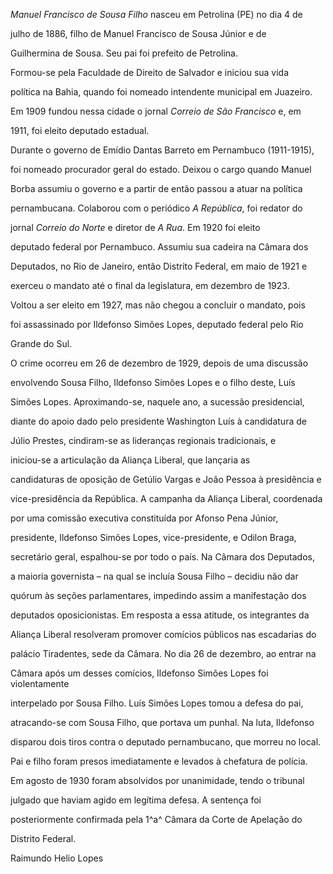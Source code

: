 

*Manuel Francisco de Sousa Filho* nasceu em Petrolina (PE) no dia 4 de

julho de 1886, filho de Manuel Francisco de Sousa Júnior e de

Guilhermina de Sousa. Seu pai foi prefeito de Petrolina.



Formou-se pela Faculdade de Direito de Salvador e iniciou sua vida

política na Bahia, quando foi nomeado intendente municipal em Juazeiro.

Em 1909 fundou nessa cidade o jornal *Correio de São Francisco* e, em

1911, foi eleito deputado estadual.



Durante o governo de Emídio Dantas Barreto em Pernambuco (1911-1915),

foi nomeado procurador geral do estado. Deixou o cargo quando Manuel

Borba assumiu o governo e a partir de então passou a atuar na política

pernambucana. Colaborou com o periódico *A República*, foi redator do

jornal *Correio do Norte* e diretor de *A Rua*. Em 1920 foi eleito

deputado federal por Pernambuco. Assumiu sua cadeira na Câmara dos

Deputados, no Rio de Janeiro, então Distrito Federal, em maio de 1921 e

exerceu o mandato até o final da legislatura, em dezembro de 1923.

Voltou a ser eleito em 1927, mas não chegou a concluir o mandato, pois

foi assassinado por Ildefonso Simões Lopes, deputado federal pelo Rio

Grande do Sul.



O crime ocorreu em 26 de dezembro de 1929, depois de uma discussão

envolvendo Sousa Filho, Ildefonso Simões Lopes e o filho deste, Luís

Simões Lopes. Aproximando-se, naquele ano, a sucessão presidencial,

diante do apoio dado pelo presidente Washington Luís à candidatura de

Júlio Prestes, cindiram-se as lideranças regionais tradicionais, e

iniciou-se a articulação da Aliança Liberal, que lançaria as

candidaturas de oposição de Getúlio Vargas e João Pessoa à presidência e

vice-presidência da República. A campanha da Aliança Liberal, coordenada

por uma comissão executiva constituída por Afonso Pena Júnior,

presidente, Ildefonso Simões Lopes, vice-presidente, e Odilon Braga,

secretário geral, espalhou-se por todo o país. Na Câmara dos Deputados,

a maioria governista – na qual se incluía Sousa Filho – decidiu não dar

quórum às seções parlamentares, impedindo assim a manifestação dos

deputados oposicionistas. Em resposta a essa atitude, os integrantes da

Aliança Liberal resolveram promover comícios públicos nas escadarias do

palácio Tiradentes, sede da Câmara. No dia 26 de dezembro, ao entrar na

Câmara após um desses comícios, Ildefonso Simões Lopes foi violentamente

interpelado por Sousa Filho. Luís Simões Lopes tomou a defesa do pai,

atracando-se com Sousa Filho, que portava um punhal. Na luta, Ildefonso

disparou dois tiros contra o deputado pernambucano, que morreu no local.

Pai e filho foram presos imediatamente e levados à chefatura de polícia.

Em agosto de 1930 foram absolvidos por unanimidade, tendo o tribunal

julgado que haviam agido em legítima defesa. A sentença foi

posteriormente confirmada pela 1^a^ Câmara da Corte de Apelação do

Distrito Federal.



Raimundo Helio Lopes



